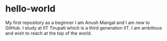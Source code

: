 # hello-world
My first repository as a beginner
I am Anush Mangal and I am new to GitHub.
I study at IIT Tirupati which is a third generation IIT.
I am ambitious and wish to reach at the top of the world.
